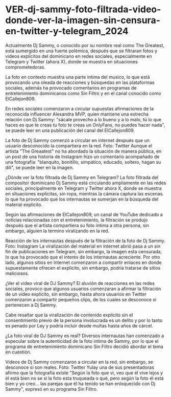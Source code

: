 # VER-dj-sammy-foto-filtrada-video-donde-ver-la-imagen-sin-censura-en-twitter-y-telegram_2024

Actualmente Dj Sammy, o conocido por su nombre real como The Greatest, está sumergido en una fuerte polémica, después que se filtraran fotos y videos explícitos del dominicano en redes sociales, especialmente en Telegram y Twitter (ahora X), donde se muestra en situaciones comprometedoras.

La foto en contexto muestra una parte intima del musico, lo que está provocando una oleada de reacciones y búsquedas en las plataformas sociales, además ha provocado comentarios en programas de entretenimiento dominicanos como Sin Filtro y en el canal conocido como ElCallejon809.

En redes sociales comenzaron a circular supuestas afirmaciones de la reconocida influencer Alexandra MVP, quien mantiene una estrecha relación con Dj Sammy: "sácale provecho a lo bueno y a lo malo, tú lo que haces es que te creas tu foto te creas un OnlyFans, no puedes hacer nada", se puede leer en una publicación del canal del ElCallejon809.

La foto de Dj Sammy comenzó a circular en internet después que un usuario desconocido la compartiera en la red. Foto: Twitter
Aunque el artista "The Greaatest" no ha abordado la situación de manera pública, en un post de una historia de Instagram hizo un comentario acompañado de una fotografía: "blanquito, bonitillo, simpático, educado, soltero, hagan su dili", se puede leer en la imagen.

¿Dónde ver la foto filtrada de Dj Sammy en Telegram?
La foto filtrada del compositor dominicano Dj Sammy está circulando ampliamente en las redes sociales, principalmente en Telegram y Twitter ahora X, donde se muestra en situaciones explicitas, sin ropa, mientras la cámara captura las escenas. lo que ha provocado que los internautas se sumerjan en la búsqueda del material explicito.

Según las afirmaciones de ElCallejon809, un canal de YouTube dedicado a noticias relacionadas con el entretenimiento, la filtración se produjo después que el artista compartiera su foto intima a otra persona, sin embargo, alguien la termino viralizando en la red.


Reacción de los internautas después de la filtración de la foto de Dj Sammy. Foto: Instagram
La viralización del material en internet abrió pasa a un sin fin de publicaciones en Telegram, sin embargo, la imagen esta censurada, lo que ha provocado que el interés de los internautas acreciente. Por otro lado, algunos sitios en Internet comenzaron a compartir enlaces en donde supuestamente ofrecen el explicito, sin embargo, podría tratarse de sitios maliciosos.

¿Ver el video viral de DJ Sammy?
El aluvión de reacciones en las redes sociales, provoco que algunos usuarios comenzaran a afirmar la filtración de un video explicito, sin embargo, hasta ahora usuarios en Twitter comenzaron a compartir pequeños clips, de los cuales se desconoce si pertenecen a Dj Sammy.

Cabe resaltar que la viralización de contenido explicito sin el consentimiento previo de la persona involucrada es un delito y por lo tanto es penado por Ley y podría incluir desde multas hasta años de cárcel.

¿La foto viral de DJ Sammy es real?
Diversos internautas han comenzado a especular sobre la autenticidad de la foto intima de Sammy, por lo que el programa de entretenimiento dominicano Sin Filtro decidió abordar el tema en cuestión.

Videos de Dj Sammy comenzaron a circular en la red, sin embargo, se desconoce si son reales. Foto: Twitter
Yulay una de sus presentadoras afirmo que la fotografía existe "Según la foto que vi, veo que él vive lejos y él está bien no se si la foto esta truqueada o qué, pero según la foto él está bien y yo creo... las parejas que él ha tenido se han enloquecido con Dj Sammy", expresó en su programa Sin Filtro.
